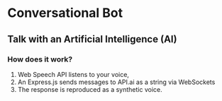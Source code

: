 # Conversational Bot

## Talk with an Artificial Intelligence (AI)

### How does it work?

1) Web Speech API listens to your voice, 
2) An Express.js sends messages to API.ai as a string via WebSockets 
3) The response is reproduced as a synthetic voice.
